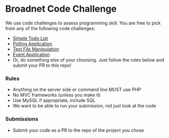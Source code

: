 # Broadnet Code Challenge
We use code challenges to assess programming skill. You are free to pick from any of the following code challenges:

* [Simple Todo List](https://github.com/BroadnetEngineering/TodoList "Simple Todo List")
* [Polling Application](https://github.com/BroadnetEngineering/PollingApp "Polling App")
* [Text File Manipulation](https://github.com/BroadnetEngineering/TextFiles "Text File Manipulation")
* [Event Application](https://github.com/BroadnetEngineering/EventApp "Event App")
* Or, do something else of your choosing. Just follow the rules below and submit your PR to this repo!

### Rules
* Anything on the server side or command line MUST use PHP
* No MVC frameworks (unless you make it)
* Use MySQL if appropriate, include SQL
* We want to be able to run your submission, not just look at the code

### Submissions
* Submit your code as a PR to the repo of the project you chose
